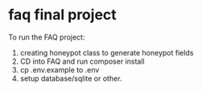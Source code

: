 # faq final project

To run the FAQ project:

1. creating honeypot class to generate honeypot fields
2. CD into FAQ and run composer install
3. cp .env.example to .env
4. setup database/sqlite or other.